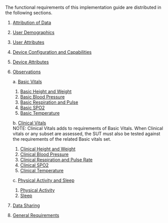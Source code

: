 The functional requirements of this implementation guide are distributed in the following
sections.

1. [Attribution of Data](attribution.html)
2. [User Demographics](userdemographics.html)
3. [User Attributes](userattributes.html)
4. [Device Configuration and Capabilities](deviceconfig.html)
5. [Device Attributes](deviceattributes.html)
6. [Observations](observations.html)

   a. [Basic Vitals](basicobservations.html)
      1. [Basic Height and Weight](basicheightweight.html)
      2. [Basic Blood Pressure](basicbloodpressure.html)
      3. [Basic Respiration and Pulse](basicheightweight.html)
      4. [Basic SPO2](basicspo2.html)
      5. [Basic Temperature](basictemperature.html)

   b. [Clinical Vitals](clinicalobservations.html)
      <br/>NOTE: Clinical Vitals adds to requirements of Basic Vitals. When Clinical
      vitals or any subset are assessed, the SUT must also be tested against
      the requirements of the related Basic vitals set.
      1. [Clinical Height and Weight](clinheightweight.html)
      2. [Clinical Blood Pressure](clinbloodpressure.html)
      3. [Clinical Respiration and Pulse Rate](clinheightweight.html)
      4. [Clinical SPO2](clinspo2.html)
      5. [Clinical Temperature](clintemperature.html)

   c. [Physical Activity and Sleep](physicalandsleep.html)
      1. [Physical Activity](physical.html)
      2. [Sleep](sleep.html)

7. [Data Sharing](datasharing.html)
8. [General Requirements](general.html)
